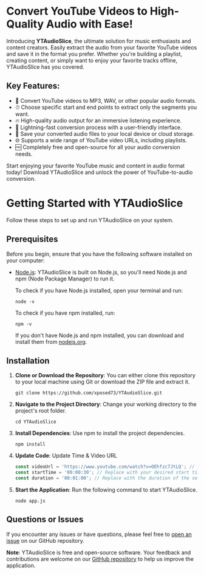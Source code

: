 # Convert YouTube Videos to High-Quality Audio with Ease!

Introducing **YTAudioSlice**, the ultimate solution for music enthusiasts and content creators. Easily extract the audio from your favorite YouTube videos and save it in the format you prefer. Whether you're building a playlist, creating content, or simply want to enjoy your favorite tracks offline, YTAudioSlice has you covered.

## Key Features:

- 🎵 Convert YouTube videos to MP3, WAV, or other popular audio formats.
- ⏱ Choose specific start and end points to extract only the segments you want.
- 🔥 High-quality audio output for an immersive listening experience.
- 🚀 Lightning-fast conversion process with a user-friendly interface.
- 💾 Save your converted audio files to your local device or cloud storage.
- 🌐 Supports a wide range of YouTube video URLs, including playlists.
- 🆓 Completely free and open-source for all your audio conversion needs.

Start enjoying your favorite YouTube music and content in audio format today! Download YTAudioSlice and unlock the power of YouTube-to-audio conversion.


# Getting Started with YTAudioSlice

Follow these steps to set up and run YTAudioSlice on your system.

## Prerequisites

Before you begin, ensure that you have the following software installed on your computer:

- [Node.js](https://nodejs.org/): YTAudioSlice is built on Node.js, so you'll need Node.js and npm (Node Package Manager) to run it. 

    To check if you have Node.js installed, open your terminal and run:
    ```shell
    node -v
    ```

    To check if you have npm installed, run:
    ```shell
    npm -v
    ```

    If you don't have Node.js and npm installed, you can download and install them from [nodejs.org](https://nodejs.org/).

## Installation

1. **Clone or Download the Repository**: You can either clone this repository to your local machine using Git or download the ZIP file and extract it.

    ```shell
    git clone https://github.com/xposed73/YTAudioSlice.git
    ```

2. **Navigate to the Project Directory**: Change your working directory to the project's root folder.

    ```shell
    cd YTAudioSlice
    ```

3. **Install Dependencies**: Use npm to install the project dependencies.

    ```shell
    npm install
    ```

4.  **Update Code**: Update Time & Video URL

    ```javascript
    const videoUrl = 'https://www.youtube.com/watch?v=OEhfzc7JtLQ'; // Replace with your youtube video url
    const startTime = '00:00:30'; // Replace with your desired start time (e.g., 30 seconds)
    const duration = '00:01:00'; // Replace with the duration of the segment you want (e.g., 1 minute)
    ```
    
5. **Start the Application**: Run the following command to start YTAudioSlice.

    ```shell
    node app.js
    ```

## Questions or Issues

If you encounter any issues or have questions, please feel free to [open an issue](https://github.com/xposed73/YTAudioSlice/issues) on our GitHub repository.

**Note**: YTAudioSlice is free and open-source software. Your feedback and contributions are welcome on our [GitHub repository](https://github.com/xposed73/YTAudioSlice) to help us improve the application.
